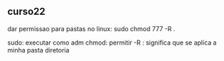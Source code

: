 ## curso22

dar permissao para pastas no linux: sudo chmod 777 -R .

sudo: executar como adm
chmod: permitir
-R : significa que se aplica a minha pasta diretoria

